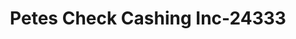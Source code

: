 ---
f_zip-code: 48602
f_state-code: MI
title: Petes Check Cashing Inc-24333
f_phone: 989-753-3841
f_city-only: Saginaw
f_address: 244 W Genesee Ave Saginaw
f_location-unique-id: '24333'
slug: petes-check-cashing-inc-24333
updated-on: '2024-05-30T13:46:58.046Z'
created-on: '2024-05-30T13:36:59.803Z'
published-on: '2024-05-30T13:54:32.469Z'
f_city-state: cms/city/saginaw-mi.md
f_company: cms/company/petes-check-cashing-inc.md
f_state: cms/state/michigan.md
layout: '[payday-loan].html'
tags: payday-loan
---